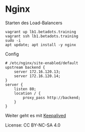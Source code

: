 # Nginx

Starten des Load-Balancers

    vagrant up lb1.betadots.training
    vagrant ssh lb1.betadots.training
    sudo -i
    apt update; apt install -y nginx

Config

    # /etc/nginx/site-enabled/default
    upstream backend {
        server 172.16.120.13;
        server 172.16.120.14;
    }
    server {
        listen 80;
        location / {
            proxy_pass http://backend;
        }
    }

Weiter geht es mit [Keepalived](../06_Keepalived)

License: CC BY-NC-SA 4.0
